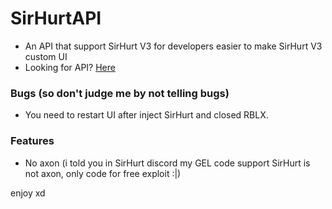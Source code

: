 # SirHurtAPI
 - An API that support SirHurt V3 for developers easier to make SirHurt V3 custom UI
 - Looking for API? [Here](https://raw.githubusercontent.com/teppyboy/SirHurtAPI/master/SirHurtAPI/SirHurtAPI/SirHurtAPI/bin/Debug/SirHurtAPI.dll)
### Bugs (so don't judge me by not telling bugs)
- You need to restart UI after inject SirHurt and closed RBLX.

### Features
- No axon (i told you in SirHurt discord my GEL code support SirHurt is not axon, only code for free exploit :|)

enjoy xd 
